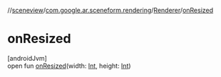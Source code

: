 //[sceneview](../../../index.md)/[com.google.ar.sceneform.rendering](../index.md)/[Renderer](index.md)/[onResized](on-resized.md)

# onResized

[androidJvm]\
open fun [onResized](on-resized.md)(width: [Int](https://kotlinlang.org/api/latest/jvm/stdlib/kotlin/-int/index.html), height: [Int](https://kotlinlang.org/api/latest/jvm/stdlib/kotlin/-int/index.html))
